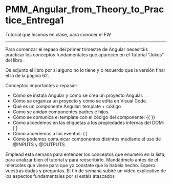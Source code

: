 # PMM_Angular_from_Theory_to_Practice_Entrega1
Tutorial que hicimos en clase, para conocer el FW

______________________________
Para comenzar el repaso del primer trimestre de Angular necesitáis practicar los conceptos fundamentales que aparecen en el Tutorial "Jokes" del libro.

Os adjunto el libro por si alguno no lo tiene y o recuerdo que la versión final el la de la página 62.

Conceptos importantes a repasar:

- Cómo se instala Angular y cómo se crea un proyecto Angular.
- Cómo se organiza un proyecto y cómo se edita en Visual Code.
- Qué es un componente Angular: template + código
- Como se anidan componentes padres e hijos.
- Cómo se comunica el template con el código del componente: {{ }}
- Cómo accedemos en las etiquetas a los propiedades internas del DOM: [ ]
- Cómo accedemos a los eventos: ( )
- Cómo podemos comunicar componentes distintos mediante el uso de @INPUTS y @OUTPUTS

Emplead esta semana para entender los conceptos que enumero en la lista, para analizar bien el tutorial y para reescribirlo. Mandádmelo antes de el miércoles que viene para que yo constate que lo habéis hecho. Espero vuestras dudas y preguntas. El fin de semana subiré un vídeo explicativo de los aspectos fundamentales por si estáis atascados
